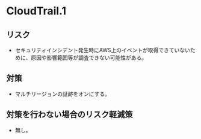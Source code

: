 # CloudTrail.1

## リスク

- セキュリティインシデント発生時にAWS上のイベントが取得できていないために、原因や影響範囲等が調査できない可能性がある。

## 対策

- マルチリージョンの証跡をオンにする。

## 対策を行わない場合のリスク軽減策

- 無し。
